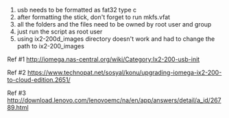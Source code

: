 1. usb needs to be formatted as fat32 type c
2. after formatting the stick, don't forget to run mkfs.vfat
3. all the folders and the files need to be owned by root user and group
4. just run the script as root user
5. using ix2-200d_images directory doesn't work and had to change the path to ix2-200_images

Ref #1
http://iomega.nas-central.org/wiki/Category:Ix2-200-usb-init

Ref #2
https://www.technopat.net/sosyal/konu/upgrading-iomega-ix2-200-to-cloud-edition.2651/

Ref #3
http://download.lenovo.com/lenovoemc/na/en/app/answers/detail/a_id/26789.html

